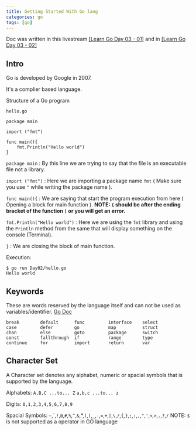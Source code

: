 ```yaml
---
title: Getting Started With Go lang
categories: go
tags: [go]
---
```


Doc was written in this livestream [[Learn Go Day 03 - 01]](https://www.youtube.com/watch?v=8xfxvhxJfZE) and in [[Learn Go Day 03 - 02]](https://www.youtube.com/watch?v=0bD7EcF8DJ0)


## Intro

Go is developed by Google in 2007.

It's a complier based language.

Structure of a Go program

`hello.go`
```
package main

import ("fmt")

func main(){
	fmt.Println("Hello world")
}
```

`package main` : By this line we are trying to say that the file is an executable file not a library.

`import ("fmt")` : Here we are importing a package name `fmt` ( Make sure you use `"` while writing the package name ).

`func main(){` : We are saying that start the program execution from here ( Opening a block for main function ).
**NOTE: `{` should be after the ending bracket of the function `)` or you will get an error.**

`fmt.Println("Hello world")` : Here we are using the `fmt` library and using the `Println` method from the same that will display something on the console (Terminal).

`}` : We are closing the block of main function.

Execution:

```
$ go run Day02/hello.go 
Hello world
```

## Keywords

These are words reserved by the language itself and can not be used as variables/identifier.
[Go Doc](https://go.dev/ref/spec#Keywords)
```
break        default      func         interface    select
case         defer        go           map          struct
chan         else         goto         package      switch
const        fallthrough  if           range        type
continue     for          import       return       var
```

## Character Set

A Character set denotes any alphabet, numeric or spacial symbols that is supported by the language.

Alphabets: `A,B,C ...to... Z`  `a,b,c ...to... z`

Digits: `0,1,2,3,4,5,6,7,8,9`

Spacial Symbols: `~`,\`,`!`,`@`,`#`,`%`,`^`,`&`,*,`(`,`)`,`_`,`-`,`=`,`+`,`|`,`\`,`/`,`{`,`}`,`;`,`:`,`,`,`"`,`'`,`<`,`>`,`.`,`?`,`/`
NOTE: `$` is not supported as a operator in GO language
